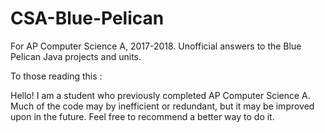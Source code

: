 # CSA-Blue-Pelican

For AP Computer Science A, 2017-2018. Unofficial answers to the Blue Pelican Java projects and units. 

To those reading this : 

Hello! I am a student who previously completed AP Computer Science A. 
Much of the code may by inefficient or redundant, but it may be improved upon in the future.
Feel free to recommend a better way to do it. 
